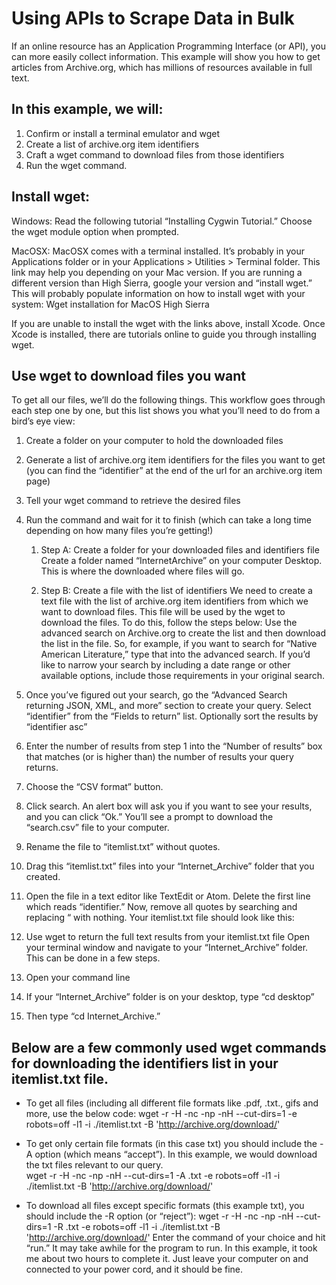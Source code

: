 # Using APIs to Scrape Data in Bulk

If an online resource has an Application Programming Interface (or API), you can more easily collect information. This example will show you how to get articles from Archive.org, which has millions of resources available in full text. 

## In this example, we will:
1. Confirm or install a terminal emulator and wget
1. Create a list of archive.org item identifiers
1. Craft a wget command to download files from those identifiers
1. Run the wget command.

## Install wget:

Windows: Read the following tutorial “Installing Cygwin Tutorial.” Choose the wget module option when prompted. 

MacOSX: MacOSX comes with a terminal installed. It’s probably in your Applications folder or in your Applications > Utilities > Terminal folder. This link may help you depending on your Mac version. If you are running a different version than High Sierra, google your version and “install wget.” This will probably populate information on how to install wget with your system: Wget installation for MacOS High Sierra

If you are unable to install the wget with the links above, install Xcode. Once Xcode is installed, there are tutorials online to guide you through installing wget. 

## Use wget to download files you want

To get all our files, we’ll do the following things. This workflow goes through each step one by one, but this list shows you what you’ll need to do from a bird’s eye view:
1. Create a folder on your computer to hold the downloaded files 
1. Generate a list of archive.org item identifiers for the files you want to get (you can find the “identifier” at the end of the url for an archive.org item page)
1. Tell your wget command to retrieve the desired files
1. Run the command and wait for it to finish (which can take a long time depending on how many files you’re getting!)
    1. Step A: Create a folder for your downloaded files and identifiers file
Create a folder named “InternetArchive” on your computer Desktop. This is where the downloaded where files will go. 

    1. Step B: Create a file with the list of identifiers
We need to create a text file with the list of archive.org item identifiers from which we want to download files. This file will be used by the wget to download the files. To do this, follow the steps below:
Use the advanced search on Archive.org to create the list and then download the list in the file. So, for example, if you want to search for “Native American Literature,” type that into the advanced search. If you’d like to narrow your search by including a date range or other available options, include those requirements in your original search. 

1. Once you’ve figured out your search, go the “Advanced Search returning JSON, XML, and more” section to create your query. Select “identifier” from the “Fields to return” list. Optionally sort the results by “identifier asc” 

1. Enter the number of results from step 1 into the “Number of results” box that matches (or is higher than) the number of results your query returns. 

1. Choose the “CSV format” button.

1. Click search. An alert box will ask you if you want to see your results, and you can click “Ok.” You’ll see a prompt to download the “search.csv” file to your computer. 
1. Rename the file to “itemlist.txt” without quotes.
1. Drag this “itemlist.txt” files into your “Internet_Archive” folder that you created. 
1. Open the file in a text editor like TextEdit or Atom. Delete the first line which reads “identifier.” Now, remove all quotes by searching and replacing “ with nothing. 
Your itemlist.txt file should look like this: 

1. Use wget to return the full text results from your itemlist.txt file 
Open your terminal window and navigate to your “Internet_Archive” folder. This can be done in a few steps. 
1. Open your command line
1. If your “Internet_Archive” folder is on your desktop, type “cd desktop” 
1. Then type “cd Internet_Archive.” 

## Below are a few commonly used wget commands for downloading the identifiers list in your itemlist.txt file. 

* To get all files (including all different file formats like .pdf, .txt., gifs and more, use the below code: 
wget -r -H -nc -np -nH --cut-dirs=1 -e robots=off -l1 -i ./itemlist.txt -B 'http://archive.org/download/'

* To get only certain file formats (in this case txt) you should include the -A option (which means “accept”). In this example, we would download the txt files relevant to our query.  
wget -r -H -nc -np -nH --cut-dirs=1 -A .txt -e robots=off -l1 -i ./itemlist.txt -B 'http://archive.org/download/'

* To download all files except specific formats (this example txt), you should include the -R option (or “reject”): 
wget -r -H -nc -np -nH --cut-dirs=1 -R .txt -e robots=off -l1 -i ./itemlist.txt -B 'http://archive.org/download/'
Enter the command of your choice and hit “run.” It may take awhile for the program to run. In this example, it took me about two hours to complete it. Just leave your computer on and connected to your power cord, and it should be fine. 

